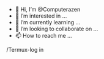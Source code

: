 - 👋 Hi, I’m @Computerazen
- 👀 I’m interested in ...
- 🌱 I’m currently learning ...
- 💞️ I’m looking to collaborate on ...
- 📫 How to reach me ...

<!---
Computerazen/Computerazen is a ✨ special ✨ repository because its `README.md` (this file) appears on your GitHub profile.
You can click the Preview link to take a look at your changes.
--->
/Termux-log in

